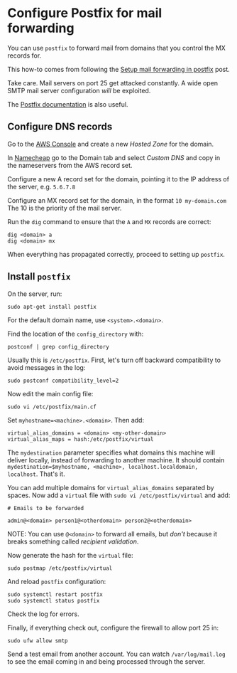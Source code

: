 # Configure Postfix for mail forwarding

You can use `postfix` to forward mail from domains that you control the MX records for.

This how-to comes from following the [Setup mail forwarding in postfix](http://www.binarytides.com/postfix-mail-forwarding-debian/) post.

Take care. Mail servers on port 25 get attacked constantly.  A wide open SMTP mail server configuration _will_ be exploited.

The [Postfix documentation](http://www.postfix.org/postconf.5.html) is also useful.

## Configure DNS records

Go to the [AWS Console](https://console.aws.amazon.com) and create a new _Hosted Zone_ for the domain.

In [Namecheap](https://www.namecheap.com) go to the Domain tab and select _Custom DNS_ and copy in the nameservers from the AWS record set.

Configure a new A record set for the domain, pointing it to the IP address of the server, e.g. `5.6.7.8`

Configure an MX record set for the domain, in the format `10 my-domain.com` The 10 is the priority of the mail server.

Run the `dig` command to ensure that the `A` and `MX` records are correct:

```
dig <domain> a
dig <domain> mx
```

When everything has propagated correctly, proceed to setting up `postfix`.

## Install `postfix`

On the server, run:

```
sudo apt-get install postfix
```

For the default domain name, use `<system>.<domain>`.  

Find the location of the `config_directory` with:

```
postconf | grep config_directory
```

Usually this is `/etc/postfix`.  First, let's turn off backward compatibility to avoid messages in the log:

```
sudo postconf compatibility_level=2
```

Now edit the main config file:

```
sudo vi /etc/postfix/main.cf
```

Set `myhostname=<machine>.<domain>`. Then add:

```
virtual_alias_domains = <domain> <my-other-domain>
virtual_alias_maps = hash:/etc/postfix/virtual
```

The `mydestination` parameter specifies what domains this machine will deliver locally, instead of forwarding to another machine.  It should contain `mydestination=$myhostname, <machine>, localhost.localdomain, localhost`.  That's it.

You can add multiple domains for `virtual_alias_domains` separated by spaces.  Now add a `virtual` file with `sudo vi /etc/postfix/virtual` and add:

```
# Emails to be forwarded

admin@<domain> person1@<otherdomain> person2@<otherdomain>
```

NOTE: You can use `@<domain>` to forward all emails, but *don't* because it breaks something called _recipient validation_.

Now generate the hash for the `virtual` file:

```
sudo postmap /etc/postfix/virtual
```

And reload `postfix` configuration:

```
sudo systemctl restart postfix
sudo systemctl status postfix
```

Check the log for errors.

Finally, if everything check out, configure the firewall to allow port 25 in:

```
sudo ufw allow smtp
```

Send a test email from another account.  You can watch `/var/log/mail.log` to see the email coming in and being processed through the server.

